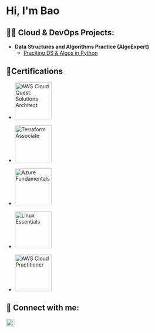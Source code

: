 <h1>Hi, I'm Bao

<h2>👨‍💻 Cloud & DevOps Projects:</h2>

- <b>Data Structures and Algorithms Practice (AlgoExpert)</b>
  - [Praciting DS & Algos in Python](https://github.com/joshmadakor1/Algorithms-Practice)


<h2>📃Certifications</h2>

- <a href="https://www.credly.com/badges/d816055c-0028-4f0c-b80a-fc7af893e91a/linked_in_profile" target="_blank">
  <img src="https://images.credly.com/size/340x340/images/0c7312b4-1c7d-45e9-9cd9-7adbd2483ee9/image.png" width="100" alt="AWS Cloud Quest: Solutions Architect"/>
</a>

- <a href="https://www.credly.com/badges/d8081e89-fe08-4783-9e9c-101e220a0603/linked_in_profile" target="_blank">
  <img src="https://images.credly.com/size/340x340/images/99289602-861e-4929-8277-773e63bd3d43/image.png" width="100" alt="Terraform Associate"/>
</a>

- <a href="https://learn.microsoft.com/en-us/users/baoluong-7840/credentials/ac39dfe5892496e8?ref=https%3A%2F%2Fwww.linkedin.com%2F" target="_blank">
  <img src="https://learn.microsoft.com/en-us/media/learn/certification/badges/microsoft-certified-fundamentals-badge.svg" width="100" alt="Azure Fundamentals"/>
</a>

- <a href="https://cs.lpi.org/caf/Xamman/certification/verify/LPI000599694/fbjp62z688" target="_blank">
  <img src="https://www.lpi.org/sites/default/files/2020-04/LE-1000.png" width="100" alt="Linux Essentials"/>
</a>

- <a href="https://www.credly.com/badges/bf0419ed-bf43-474d-8a57-475e0f213e38/linked_in_profile" target="_blank">
  <img src="https://images.credly.com/size/340x340/images/0b7d3d47-8d1e-4d0a-9b9b-3cbd9dfcc167/aws-cloud-practitioner.png" width="100" alt="AWS Cloud Practitioner"/>
</a>

<h2> 🤳 Connect with me:</h2>

[<img align="left" alt="JoshMadakor | LinkedIn" width="22px" src="https://cdn.jsdelivr.net/npm/simple-icons@v3/icons/linkedin.svg" />][linkedin]

[linkedin]: https://www.linkedin.com/in/bluong21

<!--

Here are some ideas to get you started:

- 🔭 I’m currently working on ...
- 🌱 I’m currently learning ...
- 👯 I’m looking to collaborate on ...
- 🤔 I’m looking for help with ...
- 💬 Ask me about ...
- 📫 How to reach me: ...
- 😄 Pronouns: ...
- ⚡ Fun fact: ...
-->
